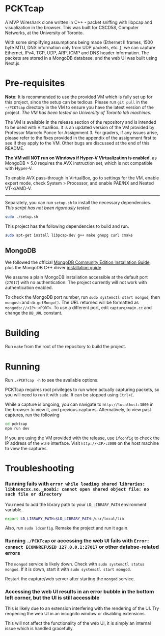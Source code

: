 # PCKTcap
A MVP Wireshark clone written in C++ - packet sniffing with libpcap and visualization in the browser. This was built for CSCD58, Computer Networks, at the University of Toronto.

With some simplifying assumptions being made (Ethernet II frames, 1500 byte MTU, DNS information only from UDP packets, etc.,), we can capture Ethernet, IPv4, TCP, UDP, ARP, ICMP and DNS header information. The packets are stored in a MongoDB database, and the web UI was built using Next.js.

# Pre-requisites

**Note:** It is recommended to use the provided VM which is fully set up for this project, since the setup can be tedious. Please run `git pull` in the `~/PCKTcap` directory in the VM to ensure you have the latest version of the project. *The VM has been tested on University of Toronto lab machines.*

The VM is available in the release section of the repository and is intended to be used with VirtualBox. It is an updated version of the VM provided by Professor Marcelo Ponce for Assignment 3. For graders, if any issues arise, please refer to the fixes provided in the appendix of the assignment first to see if they apply to the VM. Other bugs are discussed at the end of this README.

**The VM will NOT run on Windows if Hyper-V Virtualization is enabled**, as MongoDB > 5.0 requires the AVX instruction set, which is not compatible with Hyper-V. 

To enable AVX pass-through in VirtualBox, go to settings for the VM, enable expert mode, check System > Processor, and enable PAE/NX and Nested VT-x/AMD-V.

---

Separately, you can run `setup.sh` to install the necessary dependencies. *This script has not been rigorously tested.*

```bash
sudo ./setup.sh
```

This project has the following dependencies to build and run.

```bash
sudo apt-get install libpcap-dev g++ make gnupg curl cmake
```

## MongoDB

We followed the official [MongoDB Community Edition Installation Guide](https://www.mongodb.com/docs/manual/tutorial/install-mongodb-on-ubuntu/), plus the MongoDB C++ driver [installation guide](https://www.mongodb.com/docs/languages/cpp/cpp-driver/current/get-started/download-and-install/).

We assume a plain MongoDB installation accessible at the default port (`27017`) with no authentication. The project currently will not work with authentication enabled. 

To check the MongoDB port number, run `sudo systemctl start mongod`, then `mongosh` and `db.getMongo()`. The URL returned will be formatted as `mongodb://<IP>:<PORT>`. To use a different port, edit `capture/main.cc` and change the `DB_URL` constant. 

# Building

Run `make` from the root of the repository to build the project.

# Running

Run `./PCKTcap -h` to see the available options. 

PCKTcap requires root privileges to run when actually capturing packets, so you will need to run it with `sudo`. It can be stopped using `Ctrl+C`.

While a capture is ongoing, you can navigate to `http://localhost:3000` in the browser to view it, and previous captures. Alternatively, to view past captures, run the following

```bash
cd pcktcap
npm run dev
```
If you are using the VM provided with the release, use `ifconfig` to check the IP address of the `eth0` interface. Visit `http://<IP>:3000` on the host machine to view the captures.

# Troubleshooting

### Running fails with `error while loading shared libraries: libbsoncxx.so._noabi: cannot open shared object file: no such file or directory`

You need to add the library path to your `LD_LIBRARY_PATH` environment variable.

```bash
export LD_LIBRARY_PATH=$LD_LIBRARY_PATH:/usr/local/lib
```

Also, run `sudo ldconfig`. Remake the project and run it again.

### Running `./PCKTcap` or accessing the web UI fails with `Error: connect ECONNREFUSED 127.0.0.1:27017` or other databse-related errors

The `mongod` service is likely down. Check with `sudo systemctl status mongod`. If it is down, start it with `sudo systemctl start mongod`. 

Restart the capture/web server after starting the `mongod` service.

### Accessing the web UI results in an error bubble in the bottom left corner, but the UI is still accessible

This is likely due to an extension interfering with the rendering of the UI. Try reopening the web UI in an incognito window or disabling extensions.

This will not affect the functionality of the web UI, it is simply an internal issue which is handled gracefully.